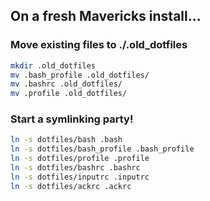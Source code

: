 ## On a fresh Mavericks install...

### Move existing files to ./.old_dotfiles
```bash
mkdir .old_dotfiles
mv .bash_profile .old_dotfiles/
mv .bashrc .old_dotfiles/
mv .profile .old_dotfiles/
```

### Start a symlinking party!
```bash
ln -s dotfiles/bash .bash
ln -s dotfiles/bash_profile .bash_profile
ln -s dotfiles/profile .profile
ln -s dotfiles/bashrc .bashrc
ln -s dotfiles/inputrc .inputrc
ln -s dotfiles/ackrc .ackrc
```